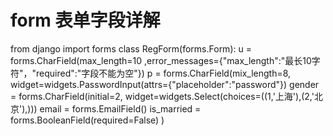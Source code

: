 


# form 表单字段详解
from django import forms
class RegForm(forms.Form):
    u = forms.CharField(max_length=10
    ,error_messages={"max_length":"最长10字符"，"required":"字段不能为空"})
    p = forms.CharField(mix_length=8,
    widget=widgets.PasswordInput(attrs={"placeholder":"password"})
    gender = forms.CharField(initial=2,
    widget=widgets.Select(choices=((1,'上海'),(2,'北京'),)))
    email = forms.EmailField()
    is_married = forms.BooleanField(required=False)
)
